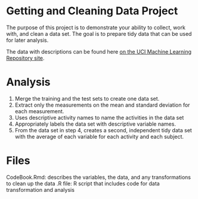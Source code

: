 # Getting and Cleaning Data Project 
The purpose of this project is to demonstrate your ability to collect, work with, and clean a data set. The goal is to prepare tidy data that can be used for later analysis.

The data with descriptions can be found here 
<a href="http://archive.ics.uci.edu/ml/datasets/Human+Activity+Recognition+Using+Smartphones 
">on the UCI Machine Learning Repository site</a>.



# Analysis

1) Merge the training and the test sets to create one data set.
2) Extract only the measurements on the mean and standard deviation for each measurement.
3) Uses descriptive activity names to name the activities in the data set
4) Appropriately labels the data set with descriptive variable names.
5) From the data set in step 4, creates a second, independent tidy data set with the average of each variable for each activity and each subject.
    
# Files 
CodeBook.Rmd: describes the variables, the data, and any transformations to clean up the data
.R file: R script that includes code for data transformation and analysis 
